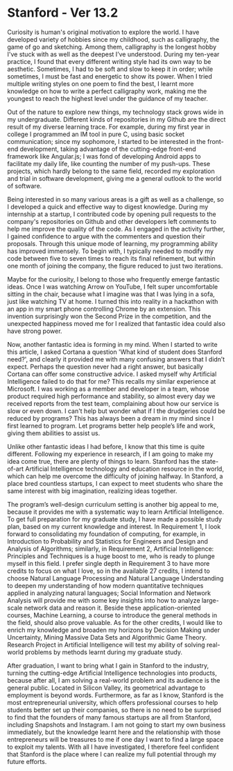 # Stanford - Ver 13.2

Curiosity is human's original motivation to explore the world. I have developed variety of hobbies since my childhood, such as calligraphy, the game of go and sketching. Among them, calligraphy is the longest hobby I've stuck with as well as the deepest I’ve understood. During my ten-year practice, I found that every different writing style had its own way to be aesthetic. Sometimes, I had to be soft and slow to keep it in order; while sometimes, I must be fast and energetic to show its power. When I tried multiple writing styles on one poem to find the best, I learnt more knowledge on how to write a perfect calligraphy work, making me the youngest to reach the highest level under the guidance of my teacher.

Out of the nature to explore new things, my technology stack grows wide in my undergraduate. Different kinds of repositories in my Github are the direct result of my diverse learning trace. For example, during my first year in college I programmed an IM tool in pure C, using basic socket communication; since my sophomore, I started to be interested in the front-end development, taking advantage of the cutting-edge front-end framework like Angular.js; I was fond of developing Android apps to facilitate my daily life, like counting the number of my push-ups. These projects, which hardly belong to the same field, recorded my exploration and trial in software development, giving me a general outlook to the world of software.

Being interested in so many various areas is a gift as well as a challenge, so I developed a quick and effective way to digest knowledge. During my internship at a startup, I contributed code by opening pull requests to the company's repositories on Github and other developers left comments to help me improve the quality of the code. As I engaged in the activity further, I gained confidence to argue with the commenters and question their proposals. Through this unique mode of learning, my programming ability has improved immensely. To begin with, I typically needed to modify my code between five to seven times to reach its final refinement, but within one month of joining the company, the figure reduced to just two iterations.

Maybe for the curiosity, I belong to those who frequently emerge fantastic ideas. Once I was watching Arrow on YouTube, I felt super uncomfortable sitting in the chair, because what I imagine was that I was lying in a sofa, just like watching TV at home. I turned this into reality in a hackathon with an app in my smart phone controlling Chrome by an extension. This invention surprisingly won the Second Prize in the competition, and the unexpected happiness moved me for I realized that fantastic idea could also have strong power.

Now, another fantastic idea is forming in my mind. When I started to write this article, I asked Cortana a question 'What kind of student does Stanford need?', and clearly it provided me with many confusing answers that I didn’t expect. Perhaps the question never had a right answer, but basically Cortana can offer some constructive advice. I asked myself why Artificial Intelligence failed to do that for me? This recalls my similar experience at Microsoft. I was working as a member and developer in a team, whose product required high performance and stability, so almost every day we received reports from the test team, complaining about how our service is slow or even down. I can't help but wonder what if I the drudgeries could be reduced by programs? This has always been a dream in my mind since I first learned to program. Let programs better help people’s life and work, giving them abilities to assist us.

Unlike other fantastic ideas I had before, I know that this time is quite different. Following my experience in research, if I am going to make my idea come true, there are plenty of things to learn. Stanford has the state-of-art Artificial Intelligence technology and education resource in the world, which can help me overcome the difficulty of joining halfway. In Stanford, a place bred countless startups, I can expect to meet students who share the same interest with big imagination, realizing ideas together.

The program’s well-design curriculum setting is another big appeal to me, because it provides me with a systematic way to learn Artificial Intelligence. To get full preparation for my graduate study, I have made a possible study plan, based on my current knowledge and interest. In Requirement 1, I look forward to consolidating my foundation of computing, for example, in Introduction to Probability and Statistics for Engineers and Design and Analysis of Algorithms; similarly, in Requirement 2, Artificial Intelligence: Principles and Techniques is a huge boost to me, who is ready to plunge myself in this field. I prefer single depth in Requirement 3 to have more credits to focus on what I love, so in the available 27 credits, I intend to choose Natural Language Processing and Natural Language Understanding to deepen my understanding of how modern quantitative techniques applied in analyzing natural languages; Social Information and Network Analysis will provide me with some key insights into how to analyze large-scale network data and reason it. Beside these application-oriented courses, Machine Learning, a course to introduce the general methods in the field, should also prove valuable. As for the other credits, I would like to enrich my knowledge and broaden my horizons by Decision Making under Uncertainty, Mining Massive Data Sets and Algorithmic Game Theory. Research Project in Artificial Intelligence will test my ability of solving real-world problems by methods learnt during my graduate study.

After graduation, I want to bring what I gain in Stanford to the industry, turning the cutting-edge Artificial Intelligence technologies into products, because after all, I am solving a real-world problem and its audience is the general public. Located in Silicon Valley, its geometrical advantage to employment is beyond words. Furthermore, as far as I know, Stanford is the most entrepreneurial university, which offers professional courses to help students better set up their companies, so there is no need to be surprised to find that the founders of many famous startups are all from Stanford, including Snapshots and Instagram. I am not going to start my own business immediately, but the knowledge learnt here and the relationship with those entrepreneurs will be treasures to me if one day I want to find a large space to exploit my talents. With all I have investigated, I therefore feel confident that Stanford is the place where I can realize my full potential through my future efforts.

